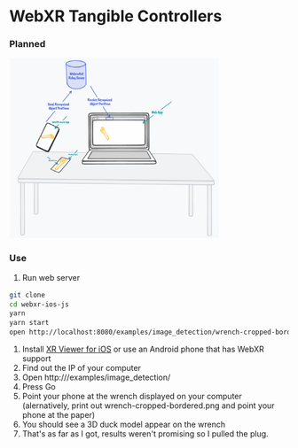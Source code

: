 # WebXR Tangible Controllers

### Planned

<img width="75%" src="webxr-tangible-controls-image-tracking.png"/>

### Use

 1. Run web server
```bash
git clone
cd webxr-ios-js
yarn
yarn start
open http://localhost:8080/examples/image_detection/wrench-cropped-bordered.png
```
 1. Install [XR Viewer for iOS](https://apps.apple.com/us/app/xr-browser/id1588029989) or use an Android phone that has WebXR support
 2. Find out the IP of your computer
 3. Open http://<your-computers-ip>/examples/image_detection/
 4. Press Go
 5. Point your phone at the wrench displayed on your computer (alernatively, print out wrench-cropped-bordered.png and point your phone at the paper)
 6. You should see a 3D duck model appear on the wrench
 7. That's as far as I got, results weren't promising so I pulled the plug.

